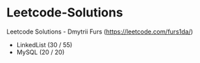 # Leetcode-Solutions
Leetcode Solutions - Dmytrii Furs (https://leetcode.com/furs1da/)

- LinkedList (30 / 55)
- MySQL (20 / 20)
